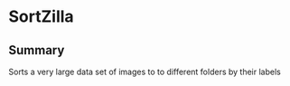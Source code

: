 # SortZilla

## Summary

Sorts a very large data set of images to to different folders by their labels

<!--stackedit_data:
eyJoaXN0b3J5IjpbLTE5MTc1NzkyMzFdfQ==
-->